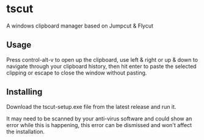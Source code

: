# tscut

A windows clipboard manager based on Jumpcut & Flycut

## Usage

Press control-alt-v to open up the clipboard, use left & right or up & down to navigate through your clipboard history, then hit enter to paste the selected clipping or escape to close the window without pasting.

## Installing

Download the tscut-setup.exe file from the latest release and run it.

It may need to be scanned by your anti-virus software and could show an error while this is happening, this error can be dismissed and won't affect the installation.